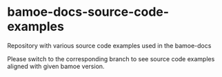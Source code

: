 # bamoe-docs-source-code-examples
Repository with various source code examples used in the bamoe-docs

Please switch to the corresponding branch to see source code examples aligned with given bamoe version.

